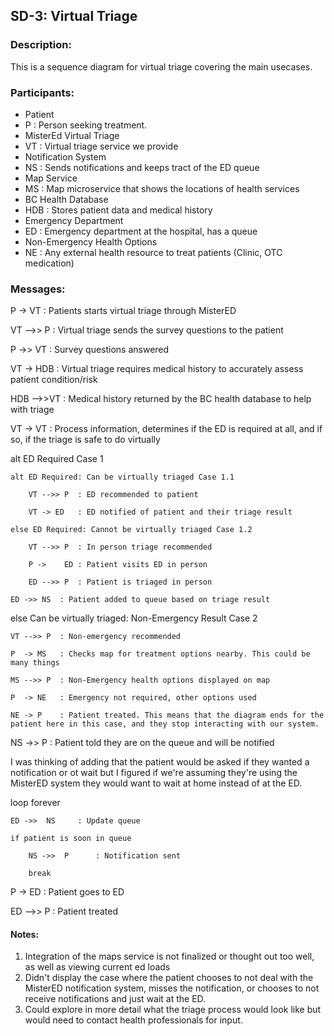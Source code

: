 ## SD-3: Virtual Triage

### Description:
This is a sequence diagram for virtual triage covering the main usecases.

### Participants:
- Patient
 - P : Person seeking treatment.
- MisterEd Virtual Triage
 - VT : Virtual triage service we provide
- Notification System
 -  NS : Sends notifications and keeps tract of the ED queue
- Map Service
 - MS : Map microservice that shows the locations of health services
- BC Health Database
 - HDB : Stores patient data and medical history
- Emergency Department
 - ED : Emergency department at the hospital, has a queue
- Non-Emergency Health Options
 - NE : Any external health resource to treat patients (Clinic, OTC medication)

### Messages:
P   ->  VT  : Patients starts virtual triage through MisterED

VT -->> P   : Virtual triage sends the survey questions to the patient

P   ->> VT  : Survey questions answered

VT  ->  HDB : Virtual triage requires medical history to accurately assess patient condition/risk

HDB -->>VT  : Medical history returned by the BC health database to help with triage

VT  ->  VT  : Process information, determines if the ED is required at all, and if so, if the triage is safe to do virtually

alt ED Required Case 1

    alt ED Required: Can be virtually triaged Case 1.1
    
        VT -->> P  : ED recommended to patient
        
        VT -> ED   : ED notified of patient and their triage result
        
    else ED Required: Cannot be virtually triaged Case 1.2
    
        VT -->> P  : In person triage recommended
        
        P ->    ED : Patient visits ED in person
        
        ED -->> P  : Patient is triaged in person
        
    ED ->> NS  : Patient added to queue based on triage result
    
else Can be virtually triaged: Non-Emergency Result Case 2

    VT -->> P  : Non-emergency recommended
    
    P  -> MS   : Checks map for treatment options nearby. This could be many things
    
    MS -->> P  : Non-Emergency health options displayed on map
    
    P  -> NE   : Emergency not required, other options used
    
    NE -> P    : Patient treated. This means that the diagram ends for the patient here in this case, and they stop interacting with our system.
    
NS ->>  P      : Patient told they are on the queue and will be notified

I was thinking of adding that the patient would be asked if they wanted a notification or ot wait but I figured if we're assuming they're using the MisterED system they would want to wait at home instead of at the ED.

loop forever

    ED ->>  NS     : Update queue
    
    if patient is soon in queue
    
        NS ->>  P      : Notification sent
        
        break
        
P   ->  ED     : Patient goes to ED

ED -->> P      : Patient treated

#### Notes:
1. Integration of the maps service is not finalized or thought out too well, as well as viewing current ed loads
2. Didn't display the case where the patient chooses to not deal with the MisterED notification system, misses the notification, or chooses to not receive notifications and just wait at the ED.
3. Could explore in more detail what the triage process would look like but would need to contact health professionals for input.
